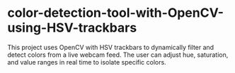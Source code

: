 # color-detection-tool-with-OpenCV-using-HSV-trackbars
This project uses OpenCV with HSV trackbars to dynamically filter and detect colors from a live webcam feed. The user can adjust hue, saturation, and value ranges in real time to isolate specific colors.
